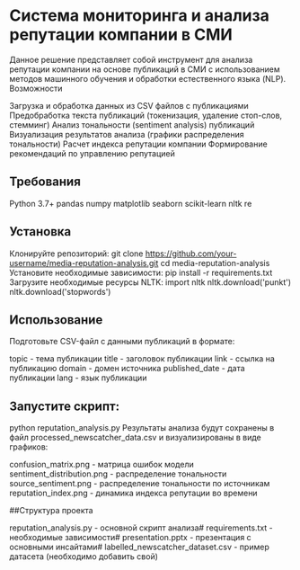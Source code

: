# Система мониторинга и анализа репутации компании в СМИ
Данное решение представляет собой инструмент для анализа репутации компании на основе публикаций в СМИ с использованием методов машинного обучения и обработки естественного языка (NLP).
Возможности

Загрузка и обработка данных из CSV файлов с публикациями
Предобработка текста публикаций (токенизация, удаление стоп-слов, стемминг)
Анализ тональности (sentiment analysis) публикаций
Визуализация результатов анализа (графики распределения тональности)
Расчет индекса репутации компании
Формирование рекомендаций по управлению репутацией

## Требования

Python 3.7+
pandas
numpy
matplotlib
seaborn
scikit-learn
nltk
re

## Установка

Клонируйте репозиторий:
git clone https://github.com/your-username/media-reputation-analysis.git
cd media-reputation-analysis
Установите необходимые зависимости:
pip install -r requirements.txt
Загрузите необходимые ресурсы NLTK:
import nltk
nltk.download('punkt')
nltk.download('stopwords')

## Использование

Подготовьте CSV-файл с данными публикаций в формате:

topic - тема публикации
title - заголовок публикации
link - ссылка на публикацию
domain - домен источника
published_date - дата публикации
lang - язык публикации


## Запустите скрипт:
python reputation_analysis.py
Результаты анализа будут сохранены в файл processed_newscatcher_data.csv и визуализированы в виде графиков:

confusion_matrix.png - матрица ошибок модели
sentiment_distribution.png - распределение тональности
source_sentiment.png - распределение тональности по источникам
reputation_index.png - динамика индекса репутации во времени



##Структура проекта

reputation_analysis.py - основной скрипт анализа# 
requirements.txt - необходимые зависимости# 
presentation.pptx - презентация с основными инсайтами# 
labelled_newscatcher_dataset.csv - пример датасета (необходимо добавить свой)

